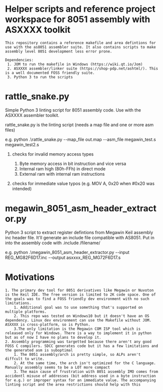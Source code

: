 # Helper scripts and reference project workspace for 8051 assembly with ASXXXX toolkit
	This repository contains a reference makefile and area defintions for use with the as8051 assembler suite. It also contains scripts to make assembly level 8051 development less error prone.

	Dependencies:
	 1. JOM to run the makefile in Windows (https://wiki.qt.io/Jom)
	 2. ASXXXX assembler/linker suite (https://shop-pdp.net/ashtml/). This is a well documented FOSS friendly suite.
	 3. Python 3 to run the scripts

# rattle_snake.py
Simple Python 3 linting script for 8051 assembly code. Use with the ASXXXX assembler toolkit.

rattle_snake.py is the linting script (needs a map file and one or more asm files)

e.g.  python .\rattle_snake.py --map_file out.map --asm_file megawin_test.s megawin_test2.s

1. checks for invalid memory access types
	1. Byte memory access in bit instruction and vice versa
	2. Internal ram high (80h-FFh) in direct mode
	3. External ram with internal ram instructions

2. checks for immediate value typos (e.g. MOV A, 0x20 when #0x20 was intended)

# megawin_8051_asm_header_extractor.py
Python 3 script to extract register defintions from Megawin Keil assembly inc header file. It'll generate an include file compatible with AS8051. Put in into the assembly code with .include /filename/

e.g. python .\megawin_8051_asm_header_extractor.py --input REG_MG82F6D17.inc --output asxxxx_REG_MG72F6D17.s

# Motivations
	1. The primary dev tool for 8051 derivatives like Megawin or Nuvoton is the Keil IDE. The free version is limited to 2K code space. One of the goals was to find a FOSS friendly dev environment with no such limitations. 
		1. Additional goal was to use something that's supported on multiple platforms.
		2. This repo was tested on Windows10 but it doesn't have an OS dependency. Linux dev environment can use the Makefile without JOM. ASXXXX is cross-platform, so is Python. 
		3.The only limitation is the Megawin COM ISP tool which is released only for Windows. There is a way to implement it in python but as of now I have no plans to develop it.
	2. Assembly programming was targetted because there aren't any good FOSS C compilers. SDCC generates code but it has a few limitations and the generated asm is suboptimal
		1. The 8051 assembly/arch is pretty simple, so ALPs aren't diffcult to write.
		2. At the same time, the arch isn't optimized for the C language. Manually assembly seems to be a LOT more compact
		3. The main cause of frustration with 8051 assembly IMO comes from accidentl misuse of addresses (bit address used in a byte instruction for e.g.) or improper syntax for an immediate value. The accompanying linting script and the area restrictions should help with this